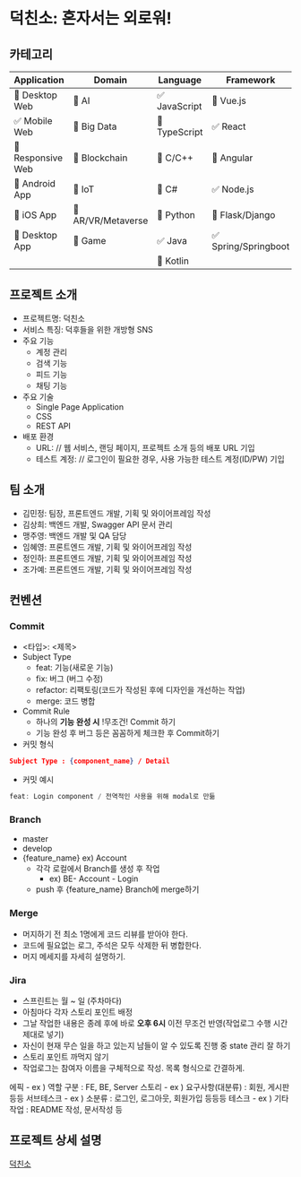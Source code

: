# 덕친소: 혼자서는 외로워!

<!-- 필수 항목 -->

## 카테고리

| Application | Domain | Language | Framework |
| ---- | ---- | ---- | ---- |
| :black_square_button: Desktop Web | :black_square_button: AI | :white_check_mark: JavaScript | :black_square_button: Vue.js |
| :white_check_mark: Mobile Web | :black_square_button: Big Data | :black_square_button: TypeScript | :white_check_mark: React |
| :black_square_button: Responsive Web | :black_square_button: Blockchain | :black_square_button: C/C++ | :black_square_button: Angular |
| :black_square_button: Android App | :black_square_button: IoT | :black_square_button: C# | :white_check_mark: Node.js |
| :black_square_button: iOS App | :black_square_button: AR/VR/Metaverse | :black_square_button: Python | :black_square_button: Flask/Django |
| :black_square_button: Desktop App | :black_square_button: Game | :white_check_mark: Java | :white_check_mark: Spring/Springboot |
| | | :black_square_button: Kotlin | |

<!-- 필수 항목 -->

## 프로젝트 소개

* 프로젝트명: 덕친소
* 서비스 특징: 덕후들을 위한 개방형 SNS
* 주요 기능
  - 계정 관리
  - 검색 기능
  - 피드 기능
  - 채팅 기능
* 주요 기술
  - Single Page Application
  - CSS
  - REST API
* 배포 환경
  - URL: // 웹 서비스, 랜딩 페이지, 프로젝트 소개 등의 배포 URL 기입
  - 테스트 계정: // 로그인이 필요한 경우, 사용 가능한 테스트 계정(ID/PW) 기입


## 팀 소개
* 김민정: 팀장, 프론트엔드 개발, 기획 및 와이어프레임 작성
* 김상희: 백엔드 개발, Swagger API 문서 관리
* 맹주영: 백엔드 개발 및 QA 담당
* 임혜영: 프론트엔드 개발, 기획 및 와이어프레임 작성
* 정인하: 프론트엔드 개발, 기획 및 와이어프레임 작성
* 조가예: 프론트엔드 개발, 기획 및 와이어프레임 작성

## 컨벤션

### Commit

- <타입>: <제목>
- Subject Type
    - feat: 기능(새로운 기능)
    - fix: 버그 (버그 수정)
    - refactor: 리팩토링(코드가 작성된 후에 디자인을 개선하는 작업)
    - merge: 코드 병합
- Commit Rule
    - 하나의 **기능 완성 시** !무조건! Commit 하기
    - 기능 완성 후 버그 등은 꼼꼼하게 체크한 후 Commit하기
- 커밋 형식

```json
Subject Type : {component_name} / Detail
```

- 커밋 예시

```jsx
feat: Login component / 전역적인 사용을 위해 modal로 만듦
```

### Branch

- master
- develop
- {feature_name} ex) Account
    - 각각 로컬에서 Branch를 생성 후 작업
        - ex) BE- Account - Login
    - push 후 {feature_name} Branch에 merge하기

### Merge

- 머지하기 전 최소 1명에게 코드 리뷰를 받아야 한다.
- 코드에 필요없는 로그, 주석은 모두 삭제한 뒤 병합한다.
- 머지 메세지를 자세히 설명하기.

### Jira

- 스프린트는 월 ~ 일 (주차마다)
- 아침마다 각자 스토리 포인트 배정
- 그날 작업한 내용은 종례 후에 바로 **오후 6시** 이전 무조건 반영(작업로그 수행 시간 제대로 넣기)
- 자신이 현재 무슨 일을 하고 있는지 남들이 알 수 있도록 진행 중 state 관리 잘 하기
- 스토리 포인트 까먹지 않기
- 작업로그는 참여자 이름을 구체적으로 작성. 목록 형식으로 간결하게.

에픽 - ex ) 역할 구분 : FE, BE, Server
스토리 - ex ) 요구사항(대분류) : 회원, 게시판 등등
서브테스크 - ex ) 소분류 : 로그인, 로그아웃, 회원가입 등등등
테스크 - ex ) 기타 작업 : README 작성, 문서작성 등


## 프로젝트 상세 설명
[덕친소 ](https://www.notion.so/inhassworld/e31cd0dc547748378e94cb7bd5dcffd9)
